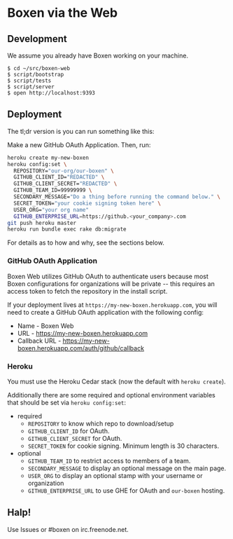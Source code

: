 # Boxen via the Web

## Development

We assume you already have Boxen working on your machine.

    $ cd ~/src/boxen-web
    $ script/bootstrap
    $ script/tests
    $ script/server
    $ open http://localhost:9393

## Deployment

The tl;dr version is you can run something like this:

Make a new GitHub OAuth Application. Then, run:

``` sh
heroku create my-new-boxen
heroku config:set \
  REPOSITORY="our-org/our-boxen" \
  GITHUB_CLIENT_ID="REDACTED" \
  GITHUB_CLIENT_SECRET="REDACTED" \
  GITHUB_TEAM_ID=99999999 \
  SECONDARY_MESSAGE="Do a thing before running the command below." \
  SECRET_TOKEN="your cookie signing token here" \
  USER_ORG="your org name"
  GITHUB_ENTERPRISE_URL=https://github.<your_company>.com
git push heroku master
heroku run bundle exec rake db:migrate
```

For details as to how and why, see the sections below.

### GitHub OAuth Application

Boxen Web utilizes GitHub OAuth to authenticate users because most Boxen
configurations for organizations will be private -- this requires an access
token to fetch the repository in the install script.

If your deployment lives at `https://my-new-boxen.herokuapp.com`,
you will need to create a GitHub OAuth application with the following config:

* Name - Boxen Web
* URL  - https://my-new-boxen.herokuapp.com
* Callback URL - https://my-new-boxen.herokuapp.com/auth/github/callback

### Heroku

You must use the Heroku Cedar stack (now the default with `heroku create`).

Additionally there are some required and optional environment variables that
should be set via `heroku config:set`:

* required
  * `REPOSITORY` to know which repo to download/setup
  * `GITHUB_CLIENT_ID` for OAuth.
  * `GITHUB_CLIENT_SECRET` for OAuth.
  * `SECRET_TOKEN` for cookie signing. Minimum length is 30 characters.
* optional
  * `GITHUB_TEAM_ID` to restrict access to members of a team.
  * `SECONDARY_MESSAGE` to display an optional message on the main page.
  * `USER_ORG` to display an optional stamp with your username or organization
  * `GITHUB_ENTERPRISE_URL` to use GHE for OAuth and `our-boxen` hosting.

## Halp!

Use Issues or #boxen on irc.freenode.net.
